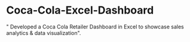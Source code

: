 # Coca-Cola-Excel-Dashboard
" Developed a Coca Cola Retailer Dashboard in Excel to showcase sales analytics &amp; data visualization".
